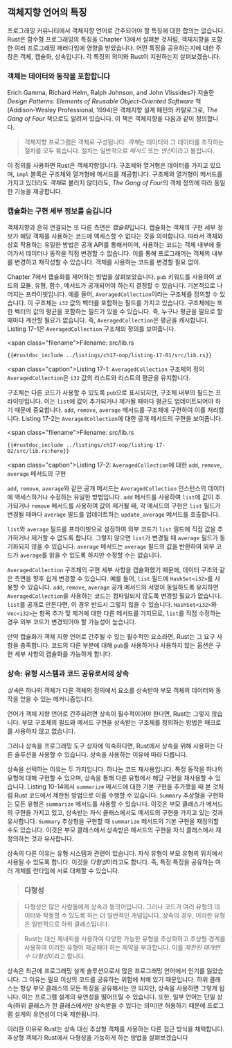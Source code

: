 ## 객체지향 언어의 특징

프로그래밍 커뮤니티에서 객체지향 언어로 간주되어야 할 특징에 대한 합의는 없습니다. Rust은 함수형 프로그래밍의 특징을 Chapter 13에서 살펴본 것처럼, 객체지향을 포함한 여러 프로그래밍 패러다임에 영향을 받았습니다. 어떤 특징을 공유하는지에 대한 주장은 객체, 캡슐화, 상속입니다. 각 특징의 의미와 Rust이 지원하는지 살펴보겠습니다.

### 객체는 데이터와 동작을 포함합니다

Erich Gamma, Richard Helm, Ralph Johnson, and John Vlissides가 저술한 *Design Patterns: Elements of Reusable Object-Oriented Software* 책(Addison-Wesley Professional, 1994)은 객체지향 설계 패턴의 카탈로그로, *The Gang of Four* 책으로도 알려져 있습니다. 이 책은 객체지향을 다음과 같이 정의합니다.

> 객체지향 프로그램은 객체로 구성됩니다. *객체*는 데이터와 그 데이터를 조작하는 절차를 모두 묶습니다. 절차는 일반적으로 *메서드* 또는 *연산*이라고 불립니다.

이 정의를 사용하면 Rust은 객체지향입니다. 구조체와 열거형은 데이터를 가지고 있으며, `impl` 블록은 구조체와 열거형에 메서드를 제공합니다. 구조체와 열거형이 메서드를 가지고 있더라도 *객체*로 불리지 않더라도, *The Gang of Four*의 객체 정의에 따라 동일한 기능을 제공합니다.

### 캡슐화는 구현 세부 정보를 숨깁니다

객체지향과 흔히 연결되는 또 다른 측면은 *캡슐화*입니다. 캡슐화는 객체의 구현 세부 정보가 해당 객체를 사용하는 코드에 액세스할 수 없다는 것을 의미합니다. 따라서 객체와 상호 작용하는 유일한 방법은 공개 API를 통해서이며, 사용하는 코드는 객체 내부에 들어가서 데이터나 동작을 직접 변경할 수 없습니다. 이를 통해 프로그래머는 객체의 내부를 변경하고 재작성할 수 있습니다. 객체를 사용하는 코드를 변경할 필요 없이.

Chapter 7에서 캡슐화를 제어하는 방법을 살펴보았습니다. `pub` 키워드를 사용하여 코드의 모듈, 유형, 함수, 메서드가 공개되어야 하는지 결정할 수 있습니다. 기본적으로 나머지는 프라이빗입니다. 예를 들어, `AveragedCollection`이라는 구조체를 정의할 수 있습니다. 이 구조체는 `i32` 값의 벡터를 포함하는 필드를 가지고 있습니다. 구조체에는 또한 벡터의 값의 평균을 포함하는 필드가 있을 수 있습니다. 즉, 누구나 평균을 필요로 할 때마다 계산할 필요가 없습니다. 즉, `AveragedCollection`은 평균을 캐시합니다. Listing 17-1은 `AveragedCollection` 구조체의 정의를 보여줍니다.

<span class=\"filename\">Filename: src/lib.rs</span>

```rust,noplayground
{{#rustdoc_include ../listings/ch17-oop/listing-17-01/src/lib.rs}}
```

<span class=\"caption\">Listing 17-1: `AveragedCollection` 구조체의 정의
`AveragedCollection`은 `i32` 값의 리스트와 리스트의 평균을 유지합니다.</span>

구조체는 다른 코드가 사용할 수 있도록 `pub`으로 표시되지만, 구조체 내부의 필드는 프라이빗입니다. 이는 `list`에 값이 추가되거나 제거될 때마다 평균도 업데이트되어야 하기 때문에 중요합니다. `add`, `remove`, `average` 메서드를 구조체에 구현하여 이를 처리합니다. Listing 17-2는 `AveragedCollection`에 대한 공개 메서드의 구현을 보여줍니다.

<span class=\"filename\">Filename: src/lib.rs</span>

```rust,noplayground
{{#rustdoc_include ../listings/ch17-oop/listing-17-02/src/lib.rs:here}}
```

<span class=\"caption\">Listing 17-2: `AveragedCollection`에 대한 `add`, `remove`, `average` 메서드의 구현</span>

`add`, `remove`, `average`와 같은 공개 메서드는 `AveragedCollection` 인스턴스의 데이터에 액세스하거나 수정하는 유일한 방법입니다. `add` 메서드를 사용하여 `list`에 값이 추가되거나 `remove` 메서드를 사용하여 값이 제거될 때, 각 메서드의 구현은 `list` 필드가 변경될 때마다 `average` 필드를 업데이트하는 `update_average` 메서드를 호출합니다.

`list`와 `average` 필드를 프라이빗으로 설정하여 외부 코드가 `list` 필드에 직접 값을 추가하거나 제거할 수 없도록 합니다. 그렇지 않으면 `list`가 변경될 때 `average` 필드가 동기화되지 않을 수 있습니다. `average` 메서드는 `average` 필드의 값을 반환하여 외부 코드가 `average`를 읽을 수 있도록 하지만 수정할 수는 없습니다.

 `AveragedCollection` 구조체의 구현 세부 사항을 캡슐화했기 때문에, 데이터 구조와 같은 측면을 향후 쉽게 변경할 수 있습니다. 예를 들어, `list` 필드에 `HashSet<i32>`를 사용할 수 있습니다. `add`, `remove`, `average` 공개 메서드의 서명이 동일하도록 유지하면 `AveragedCollection`을 사용하는 코드는 컴파일되지 않도록 변경할 필요가 없습니다. `list`를 공개로 만든다면, 이 경우 반드시 그렇지 않을 수 있습니다. `HashSet<i32>`와 `Vec<i32>`는 항목 추가 및 제거에 대한 다른 메서드를 가지므로, `list`를 직접 수정하는 경우 외부 코드가 변경되어야 할 가능성이 높습니다.

만약 캡슐화가 객체 지향 언어로 간주될 수 있는 필수적인 요소라면, Rust는 그 요구 사항을 충족합니다. 코드의 다른 부분에 대해 `pub`를 사용하거나 사용하지 않는 옵션은 구현 세부 사항의 캡슐화를 가능하게 합니다.

### 상속: 유형 시스템과 코드 공유로서의 상속

*상속*은 하나의 객체가 다른 객체의 정의에서 요소를 상속받아 부모 객체의 데이터와 동작을 얻을 수 있는 메커니즘입니다.

언어가 객체 지향 언어로 간주되려면 상속이 필수적이어야 한다면, Rust는 그렇지 않습니다. 부모 구조체의 필드와 메서드 구현을 상속받는 구조체를 정의하는 방법은 매크로를 사용하지 않고 없습니다.

그러나 상속을 프로그래밍 도구 상자에 익숙하다면, Rust에서 상속을 위해 사용하는 다른 솔루션을 사용할 수 있습니다. 상속을 사용하는 이유에 따라 다릅니다.

상속을 선택하는 이유는 두 가지입니다. 하나는 코드 재사용입니다. 특정 동작을 하나의 유형에 대해 구현할 수 있으며, 상속을 통해 다른 유형에서 해당 구현을 재사용할 수 있습니다. Listing 10-14에서 `summarize` 메서드에 대한 기본 구현을 추가했을 때 본 것처럼 Rust 코드에서 제한된 방법으로 이를 수행할 수 있습니다. `Summary` 추상형을 구현하는 모든 유형은 `summarize` 메서드를 사용할 수 있습니다. 이것은 부모 클래스가 메서드의 구현을 가지고 있고, 상속받는 자식 클래스에서도 메서드의 구현을 가지고 있는 것과 유사합니다. `Summary` 추상형을 구현할 때 `summarize` 메서드의 기본 구현을 재정의할 수도 있습니다. 이것은 부모 클래스에서 상속받은 메서드의 구현을 자식 클래스에서 재정의하는 것과 유사합니다.

상속의 다른 이유는 유형 시스템과 관련이 있습니다. 자식 유형이 부모 유형의 위치에서 사용될 수 있도록 합니다. 이것을 *다형성*이라고도 합니다. 즉, 특정 특징을 공유하는 여러 개체를 런타임에 서로 대체할 수 있습니다.

> ### 다형성

> 다형성은 많은 사람들에게 상속과 동의어입니다. 그러나 코드가 여러 유형의 데이터와 작동할 수 있도록 하는 더 일반적인 개념입니다. 상속의 경우, 이러한 유형은 일반적으로 하위 클래스입니다.

> Rust는 대신 제네릭을 사용하여 다양한 가능한 유형을 추상화하고 추상형 경계를 사용하여 이러한 유형이 제공해야 하는 제약을 부과합니다. 이를 *제한된 매개변수 다형성*이라고 합니다.

상속은 최근에 프로그래밍 설계 솔루션으로서 많은 프로그래밍 언어에서 인기를 잃었습니다. 그 이유는 필요 이상의 코드를 공유하는 위험에 처해 있기 때문입니다. 하위 클래스는 항상 부모 클래스의 모든 특징을 공유해서는 안 되지만, 상속을 사용하면 그렇게 됩니다. 이는 프로그램 설계의 유연성을 떨어뜨릴 수 있습니다. 또한, 일부 언어는 단일 상속(하위 클래스가 한 클래스에서만 상속받을 수 있다는 의미)만 허용하기 때문에 프로그램 설계의 유연성이 더욱 제한됩니다.

이러한 이유로 Rust는 상속 대신 추상형 객체를 사용하는 다른 접근 방식을 채택합니다. 추상형 객체가 Rust에서 다형성을 가능하게 하는 방법을 살펴보겠습니다